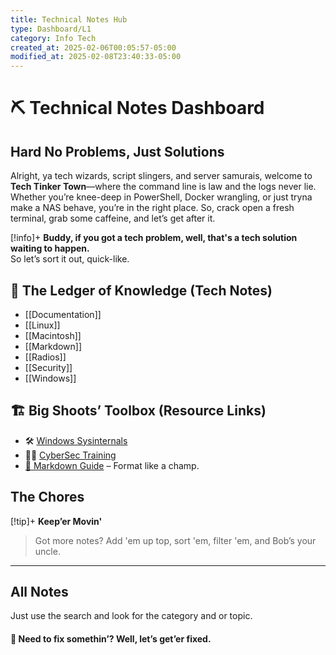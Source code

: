 ```yaml
---
title: Technical Notes Hub
type: Dashboard/L1
category: Info Tech
created_at: 2025-02-06T00:05:57-05:00
modified_at: 2025-02-08T23:40:33-05:00
---
```

# ⛏️ Technical Notes Dashboard  

## Hard No Problems, Just Solutions

Alright, ya tech wizards, script slingers, and server samurais, welcome to **Tech Tinker Town**—where the command line is law and the logs never lie. Whether you’re knee-deep in PowerShell, Docker wrangling, or just tryna make a NAS behave, you’re in the right place. So, crack open a fresh terminal, grab some caffeine, and let’s get after it.


[!info]+ **Buddy, if you got a tech problem, well, that's a tech solution waiting to happen.**  
So let’s sort it out, quick-like.

## 📜 The Ledger of Knowledge (Tech Notes)
- [[Documentation]]
- [[Linux]]
- [[Macintosh]]
- [[Markdown]]
- [[Radios]]
- [[Security]]
- [[Windows]]
## 🏗️ Big Shoots’ Toolbox (Resource Links)
- 🛠️ [Windows Sysinternals](https://docs.microsoft.com/en-us/sysinternals/)
- 🕵️‍♂️ [CyberSec Training](https://www.cybrary.it/)
- [📜 Markdown Guide](https://www.markdownguide.org/) – Format like a champ.


## The Chores


[!tip]+ **Keep’er Movin'**

> Got more notes? Add 'em up top, sort 'em, filter 'em, and Bob’s your uncle.

---
## All Notes
Just use the search and look for the category and or topic. 

#### 🔧 Need to fix somethin’? Well, let’s get’er fixed.
